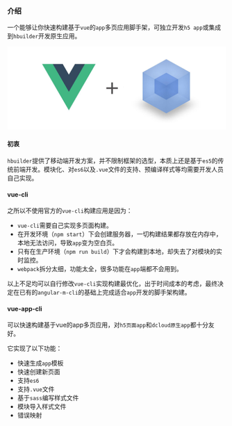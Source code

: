 ### 介绍
一个能够让你快速构建基于`vue`的`app`多页应用脚手架，可独立开发`h5 app`或集成到`hbuilder`开发原生应用。

![](./vue-app-cli.jpg)

#### 初衷

`hbuilder`提供了移动端开发方案，并不限制框架的选型，本质上还是基于`es5`的传统前端开发。模块化、对`es6`以及`.vue`文件的支持、预编译样式等均需要开发人员自己实现。

#### vue-cli
之所以不使用官方的`vue-cli`构建应用是因为：
* `vue-cli`需要自己实现多页面构建。
* 在开发环境（`npm start`）下会创建服务器，一切构建结果都存放在内存中，本地无法访问，导致`app`变为空白页。
* 只有在生产环境（`npm run build`）下才会构建到本地，却失去了对模块的实时监控。
* `webpack`拆分太细，功能太全，很多功能在`app`端都不会用到。

以上不足均可以自行修改`vue-cli`实现构建最优化，出于时间成本的考虑，最终决定在已有的`angular-m-cli`的基础上完成适合`app`开发的脚手架构建。

#### vue-app-cli
可以快速构建基于vue的app多页应用，对`h5页面app`和`dcloud原生app`都十分友好。

它实现了以下功能：
* 快速生成`app`模板
* 快速创建新页面
* 支持`es6`
* 支持`.vue`文件
* 基于`sass`编写样式文件
* 模块导入样式文件
* 错误映射